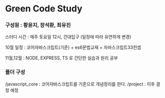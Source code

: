 # Green Code Study

### 구성원 : 황윤지, 장석환, 최유진

스터디 시간 : 매주 토요일 12시, 건대입구 (일정에 따라 유연하게 변경)

10월 일정 : 코어자바스크립트(기준) + es6문법교재 + 자바스크립트33컨셉

11월,12월 : NODE, EXPRESS, TS 로 간단한 실습과 원리 공부

### 폴더 구성

/javascript_core : 코어자바스크립트를 기준으로 개념정리를 한다.
/project : 이후 결정 예정
